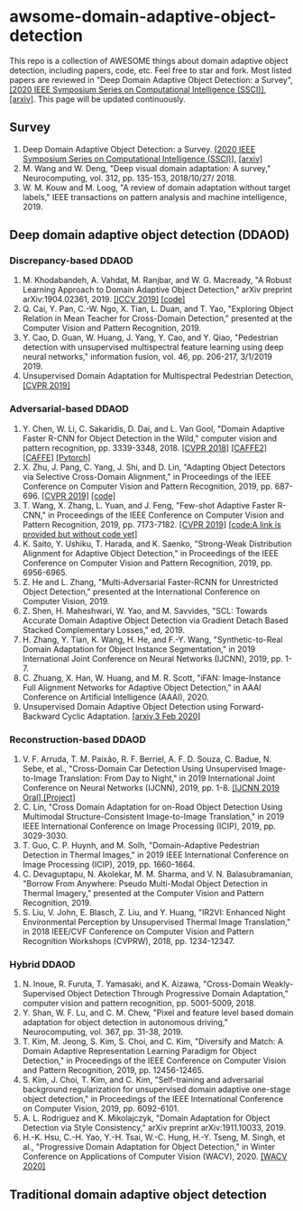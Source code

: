 # awsome-domain-adaptive-object-detection
This repo is a collection of AWESOME things about domain adaptive object detection, including papers, code, etc. Feel free to star and fork.
Most listed papers are reviewed in "Deep Domain Adaptive Object Detection: a Survey", [[2020 IEEE Symposium Series on Computational Intelligence (SSCI)]](https://ieeexplore.ieee.org/abstract/document/9308604), [[arxiv]](https://arxiv.org/abs/2002.06797). This page will be updated continuously.

## Survey
1. Deep Domain Adaptive Object Detection: a Survey. [[2020 IEEE Symposium Series on Computational Intelligence (SSCI)]](https://ieeexplore.ieee.org/abstract/document/9308604), [[arxiv]](https://arxiv.org/abs/2002.06797)
2. M. Wang and W. Deng, "Deep visual domain adaptation: A survey," Neurocomputing, vol. 312, pp. 135-153, 2018/10/27/ 2018.
3. W. M. Kouw and M. Loog, "A review of domain adaptation without target labels," IEEE transactions on pattern analysis and machine intelligence, 2019.

## Deep domain adaptive object detection (DDAOD)
### Discrepancy-based DDAOD
1. M. Khodabandeh, A. Vahdat, M. Ranjbar, and W. G. Macready, "A Robust Learning Approach to Domain Adaptive Object Detection," arXiv preprint arXiv:1904.02361, 2019. [[ICCV 2019]](https://arxiv.org/abs/1904.02361) [[code]](https://github.com/mkhodabandeh/robust_domain_adaptation)
2. Q. Cai, Y. Pan, C.-W. Ngo, X. Tian, L. Duan, and T. Yao, "Exploring Object Relation in Mean Teacher for Cross-Domain Detection," presented at the Computer Vision and Pattern Recognition, 2019.
3. Y. Cao, D. Guan, W. Huang, J. Yang, Y. Cao, and Y. Qiao, "Pedestrian detection with unsupervised multispectral feature learning using deep neural networks," information fusion, vol. 46, pp. 206-217, 3/1/2019 2019.
4. Unsupervised Domain Adaptation for Multispectral Pedestrian Detection, [[CVPR 2019]](http://openaccess.thecvf.com/content_CVPRW_2019/html/MULA/Guan_Unsupervised_Domain_Adaptation_for_Multispectral_Pedestrian_Detection_CVPRW_2019_paper.html)

### Adversarial-based DDAOD
1. Y. Chen, W. Li, C. Sakaridis, D. Dai, and L. Van Gool, "Domain Adaptive Faster R-CNN for Object Detection in the Wild," computer vision and pattern recognition, pp. 3339-3348, 2018. [[CVPR 2018]](https://arxiv.org/abs/1803.03243) [[CAFFE2]](https://github.com/krumo/Detectron-DA-Faster-RCNN) [[CAFFE]](https://github.com/yuhuayc/da-faster-rcnn) [[Pytorch]](https://github.com/tiancity-NJU/da-faster-rcnn-PyTorch)
2. X. Zhu, J. Pang, C. Yang, J. Shi, and D. Lin, "Adapting Object Detectors via Selective Cross-Domain Alignment," in Proceedings of the IEEE Conference on Computer Vision and Pattern Recognition, 2019, pp. 687-696. [[CVPR 2019]](https://ieeexplore.ieee.org/abstract/document/8953252/) [[code]](https://github.com/xinge008/SCDA)
3. T. Wang, X. Zhang, L. Yuan, and J. Feng, "Few-shot Adaptive Faster R-CNN," in Proceedings of the IEEE Conference on Computer Vision and Pattern Recognition, 2019, pp. 7173-7182. [[CVPR 2019]](http://openaccess.thecvf.com/content_CVPR_2019/html/Wang_Few-Shot_Adaptive_Faster_R-CNN_CVPR_2019_paper.html) [[code:A link is provided but without code yet]](https://github.com/twangnh/FAFRCNN)
4. K. Saito, Y. Ushiku, T. Harada, and K. Saenko, "Strong-Weak Distribution Alignment for Adaptive Object Detection," in Proceedings of the IEEE Conference on Computer Vision and Pattern Recognition, 2019, pp. 6956-6965.
5. Z. He and L. Zhang, "Multi-Adversarial Faster-RCNN for Unrestricted Object Detection," presented at the International Conference on Computer Vision, 2019.
6. Z. Shen, H. Maheshwari, W. Yao, and M. Savvides, "SCL: Towards Accurate Domain Adaptive Object Detection via Gradient Detach Based Stacked Complementary Losses," ed, 2019.
7. H. Zhang, Y. Tian, K. Wang, H. He, and F.-Y. Wang, "Synthetic-to-Real Domain Adaptation for Object Instance Segmentation," in 2019 International Joint Conference on Neural Networks (IJCNN), 2019, pp. 1-7.
8. C. Zhuang, X. Han, W. Huang, and M. R. Scott, "iFAN: Image-Instance Full Alignment Networks for Adaptive Object Detection," in AAAI Conference on Artificial Intelligence (AAAI), 2020.
9. Unsupervised Domain Adaptive Object Detection using Forward-Backward Cyclic Adaptation. [[arxiv,3 Feb 2020]](https://arxiv.org/abs/2002.00575v1)


### Reconstruction-based DDAOD
1. V. F. Arruda, T. M. Paixão, R. F. Berriel, A. F. D. Souza, C. Badue, N. Sebe, et al., "Cross-Domain Car Detection Using Unsupervised Image-to-Image Translation: From Day to Night," in 2019 International Joint Conference on Neural Networks (IJCNN), 2019, pp. 1-8. [[IJCNN 2019 Oral]](https://ieeexplore.ieee.org/document/8852008),[[Project]](https://github.com/LCAD-UFES/publications-arruda-ijcnn-2019)
2. C. Lin, "Cross Domain Adaptation for on-Road Object Detection Using Multimodal Structure-Consistent Image-to-Image Translation," in 2019 IEEE International Conference on Image Processing (ICIP), 2019, pp. 3029-3030.
3. T. Guo, C. P. Huynh, and M. Solh, "Domain-Adaptive Pedestrian Detection in Thermal Images," in 2019 IEEE International Conference on Image Processing (ICIP), 2019, pp. 1660-1664.
4. C. Devaguptapu, N. Akolekar, M. M. Sharma, and V. N. Balasubramanian, "Borrow From Anywhere: Pseudo Multi-Modal Object Detection in Thermal Imagery," presented at the Computer Vision and Pattern Recognition, 2019.
5. S. Liu, V. John, E. Blasch, Z. Liu, and Y. Huang, "IR2VI: Enhanced Night Environmental Perception by Unsupervised Thermal Image Translation," in 2018 IEEE/CVF Conference on Computer Vision and Pattern Recognition Workshops (CVPRW), 2018, pp. 1234-12347.

### Hybrid DDAOD

1. N. Inoue, R. Furuta, T. Yamasaki, and K. Aizawa, "Cross-Domain Weakly-Supervised Object Detection Through Progressive Domain Adaptation," computer vision and pattern recognition, pp. 5001-5009, 2018.
2. Y. Shan, W. F. Lu, and C. M. Chew, "Pixel and feature level based domain adaptation for object detection in autonomous driving," Neurocomputing, vol. 367, pp. 31-38, 2019.
3. T. Kim, M. Jeong, S. Kim, S. Choi, and C. Kim, "Diversify and Match: A Domain Adaptive Representation Learning Paradigm for Object Detection," in Proceedings of the IEEE Conference on Computer Vision and Pattern Recognition, 2019, pp. 12456-12465.
4. S. Kim, J. Choi, T. Kim, and C. Kim, "Self-training and adversarial background regularization for unsupervised domain adaptive one-stage object detection," in Proceedings of the IEEE International Conference on Computer Vision, 2019, pp. 6092-6101.
5. A. L. Rodriguez and K. Mikolajczyk, "Domain Adaptation for Object Detection via Style Consistency," arXiv preprint arXiv:1911.10033, 2019.
6. H.-K. Hsu, C.-H. Yao, Y.-H. Tsai, W.-C. Hung, H.-Y. Tseng, M. Singh, et al., "Progressive Domain Adaptation for Object Detection," in Winter Conference on Applications of Computer Vision (WACV), 2020. [[WACV 2020]](https://arxiv.org/abs/1910.11319)



## Traditional domain adaptive object detection
